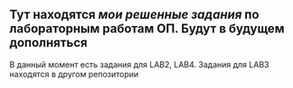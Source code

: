 ## Тут находятся _мои решенные задания_ по **лабораторным работам ОП**. Будут в будущем дополняться
В данный момент есть задания для LAB2, LAB4. Задания для LAB3 находятся в другом репозитории
